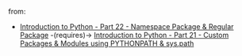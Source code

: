 from:
- [Introduction to Python - Part 22 - Namespace Package & Regular Package](https://youtu.be/q6SfMhJQkgA)
-(requires)-> [Introduction to Python - Part 21 - Custom Packages & Modules using PYTHONPATH & sys.path](https://youtu.be/0lc159mdOn4)

